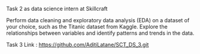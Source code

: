 Task 2 as data science intern at Skillcraft

Perform data cleaning and exploratory data analysis (EDA) on a dataset of your choice, such as the Titanic dataset from Kaggle. Explore the relationships between variables and identify patterns and trends in the data.

Task 3 Link : https://github.com/AditiLatane/SCT_DS_3.git
